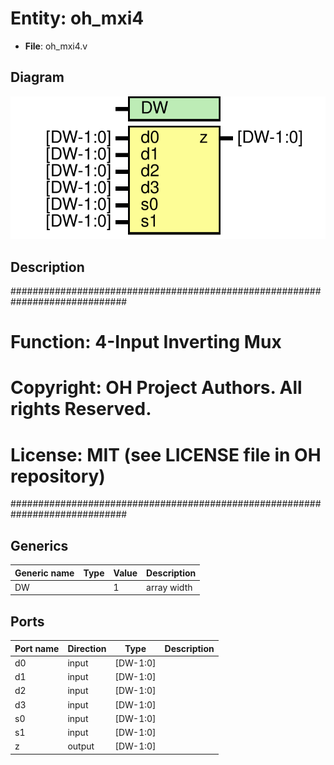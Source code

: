 # Entity: oh_mxi4

- **File**: oh_mxi4.v
## Diagram

![Diagram](oh_mxi4.svg "Diagram")
## Description

#############################################################################
# Function: 4-Input Inverting Mux                                           #
#                                                                           #
# Copyright: OH Project Authors. All rights Reserved.                       #
# License:  MIT (see LICENSE file in OH repository)                         # 
#############################################################################

## Generics

| Generic name | Type | Value | Description   |
| ------------ | ---- | ----- | ------------- |
| DW           |      | 1     |  array width  |
## Ports

| Port name | Direction | Type     | Description |
| --------- | --------- | -------- | ----------- |
| d0        | input     | [DW-1:0] |             |
| d1        | input     | [DW-1:0] |             |
| d2        | input     | [DW-1:0] |             |
| d3        | input     | [DW-1:0] |             |
| s0        | input     | [DW-1:0] |             |
| s1        | input     | [DW-1:0] |             |
| z         | output    | [DW-1:0] |             |
